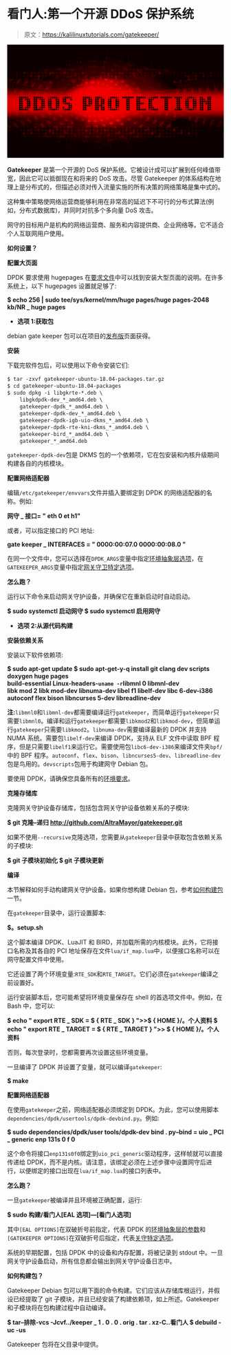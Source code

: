# 看门人:第一个开源 DDoS 保护系统

> 原文：<https://kalilinuxtutorials.com/gatekeeper/>

[![Gatekeeper : First Open-Source DDoS Protection System](img//2eeb8b5f2563702e972856f5143f1e03.png "Gatekeeper : First Open-Source DDoS Protection System")](https://1.bp.blogspot.com/-eQ542xMYRMQ/YD_iO9IbuxI/AAAAAAAAIbc/aPdbwZhKAe4thRa-QSqQMgWd2QLJIilUgCLcBGAsYHQ/s728/DDoS%2BProtection%25281%2529.png)

**Gatekeeper** 是第一个开源的 DoS 保护系统。它被设计成可以扩展到任何峰值带宽，因此它可以抵御现在和将来的 DoS 攻击。尽管 Gatekeeper 的体系结构在地理上是分布式的，但描述必须对传入流量实施的所有决策的网络策略是集中式的。

这种集中策略使网络运营商能够利用在非常高的延迟下不可行的分布式算法(例如，分布式数据库)，并同时对抗多个多向量 DoS 攻击。

网守的目标用户是机构的网络运营商、服务和内容提供商、企业网络等。它不适合个人互联网用户使用。

**如何设置？**

**配置大页面**

DPDK 要求使用 hugepages 在[要求文件](http://doc.dpdk.org/guides/linux_gsg/sys_reqs.html#use-of-hugepages-in-the-linux-environment)中可以找到安装大型页面的说明。在许多系统上，以下 hugepages 设置就足够了:

**$ echo 256 | sudo tee/sys/kernel/mm/huge pages/huge pages-2048 kb/NR _ huge pages**

*   **选项 1:获取包**

debian gate keeper 包可以在项目的[发布版](https://github.com/AltraMayor/gatekeeper/releases)页面获得。

**安装**

下载完软件包后，可以使用以下命令安装它们:

```
$ tar -zxvf gatekeeper-ubuntu-18.04-packages.tar.gz
$ cd gatekeeper-ubuntu-18.04-packages
$ sudo dpkg -i libgkrte-*.deb \
    libgkdpdk-dev_*_amd64.deb \
    gatekeeper-dpdk_*_amd64.deb \
    gatekeeper-dpdk-dev_*_amd64.deb \
    gatekeeper-dpdk-igb-uio-dkms_*_amd64.deb \
    gatekeeper-dpdk-rte-kni-dkms_*_amd64.deb \
    gatekeeper-bird_*_amd64.deb \
    gatekeeper_*_amd64.deb 
```

`gatekeeper-dpdk-dev`包是 DKMS 包的一个依赖项，它在包安装和内核升级期间构建各自的内核模块。

**配置网络适配器**

编辑`/etc/gatekeeper/envvars`文件并插入要绑定到 DPDK 的网络适配器的名称。例如:

**网守 _ 接口= " eth 0 et h1"**

或者，可以指定接口的 PCI 地址:

**gate keeper _ INTERFACES = " 0000:00:07.0 0000:00:08.0 "**

在同一个文件中，您可以选择在`DPDK_ARGS`变量中指定[环境抽象层选项](https://doc.dpdk.org/guides/linux_gsg/linux_eal_parameters.html)，在`GATEKEEPER_ARGS`变量中指定[网关守卫特定选项](https://github.com/AltraMayor/gatekeeper/wiki/Configuration#application-configuration)。

**怎么跑？**

运行以下命令来启动网关守护设备，并确保它在重新启动时自动启动。

**$ sudo systemctl 启动网守
$ sudo systemctl 启用网守**

*   **选项 2:从源代码构建**

**安装依赖关系**

安装以下软件依赖项:

**$ sudo apt-get update
$ sudo apt-get-y-q install git clang dev scripts doxygen huge pages \
build-essential Linux-headers-`uname -r`libmnl 0 libmnl-dev \
libk mod 2 libk mod-dev libnuma-dev libel f1 libelf-dev libc 6-dev-i386 \
autoconf flex bison libncurses 5-dev libreadline-dev**

**注:**`libmnl0`和`libmnl-dev`都需要编译运行`gatekeeper`，而简单运行`gatekeeper`只需要`libmnl0`。编译和运行`gatekeeper`都需要`libkmod2`和`libkmod-dev`，但简单运行`gatekeeper`只需要`libkmod2`。`libnuma-dev`需要编译最新的 DPDK 并支持 NUMA 系统。需要包`libelf-dev`来编译 DPDK，支持从 ELF 文件中读取 BPF 程序，但是只需要`libelf1`来运行它。需要使用包`libc6-dev-i386`来编译文件夹`bpf/`中的 BPF 程序。`autoconf`、`flex`、`bison`、`libncurses5-dev`、`libreadline-dev`包是鸟用的。`devscripts`包用于构建网守 Debian 包。

要使用 DPDK，请确保您具备所有的[环境要求](http://dpdk.org/doc/guides/linux_gsg/sys_reqs.html#running-dpdk-application)。

**克隆存储库**

克隆网关守护设备存储库，包括包含网关守护设备依赖关系的子模块:

**$ git 克隆–递归 http://github.com/AltraMayor/gatekeeper.git**

如果不使用`--recursive`克隆选项，您需要从`gatekeeper`目录中获取包含依赖关系的子模块:

**$ git 子模块初始化
$ git 子模块更新**

**编译**

本节解释如何手动构建网关守护设备。如果你想构建 Debian 包，参考[如何构建包](https://github.com/AltraMayor/gatekeeper#how-to-build-packages)一节。

在`gatekeeper`目录中，运行设置脚本:

**$。setup.sh**

这个脚本编译 DPDK、LuaJIT 和 BIRD，并加载所需的内核模块。此外，它将接口名称及其各自的 PCI 地址保存在文件`lua/if_map.lua`中，以便接口名称可以在网守配置文件中使用。

它还设置了两个环境变量:`RTE_SDK`和`RTE_TARGET`。它们必须在`gatekeeper`编译之前设置好。

运行安装脚本后，您可能希望将环境变量保存在 shell 的首选项文件中。例如，在 Bash 中，您可以:

**$ echo " export RTE _ SDK = $ { RTE _ SDK } ">>$ { HOME }/。个人资料
$ echo " export RTE _ TARGET = $ { RTE _ TARGET } ">>
$ { HOME }/。个人资料**

否则，每次登录时，您都需要再次设置这些环境变量。

一旦编译了 DPDK 并设置了变量，就可以编译`gatekeeper`:

**$ make**

**配置网络适配器**

在使用`gatekeeper`之前，网络适配器必须绑定到 DPDK。为此，您可以使用脚本`dependencies/dpdk/usertools/dpdk-devbind.py`。例如:

**$ sudo dependencies/dpdk/user tools/dpdk-dev bind . py–bind = uio _ PCI _ generic enp 131s 0 f 0**

这个命令将接口`enp131s0f0`绑定到`uio_pci_generic`驱动程序，这样帧就可以直接传递给 DPDK，而不是内核。请注意，该绑定必须在上述步骤中设置网守后进行，以便绑定的接口出现在`lua/if_map.lua`的接口列表中。

**怎么跑？**

一旦`gatekeeper`被编译并且环境被正确配置，运行:

**$ sudo 构建/看门人[EAL 选项]—[看门人选项]**

其中`[EAL OPTIONS]`在双破折号前指定，代表 DPDK 的[环境抽象层的参数](https://doc.dpdk.org/guides/linux_gsg/linux_eal_parameters.html)和`[GATEKEEPER OPTIONS]`在双破折号后指定，代表[关守特定选项](https://github.com/AltraMayor/gatekeeper/wiki/Configuration#application-configuration)。

系统的早期配置，包括 DPDK 中的设备和内存配置，将被记录到 stdout 中。一旦网关守护设备启动，所有信息都会输出到网关守护设备日志中。

**如何构建包？**

Gatekeeper Debian 包可以用下面的命令构建。它们应该从存储库根运行，并假设已经提取了 git 子模块，并且已经安装了构建依赖项，如上所述。Gatekeeper 和子模块将在包构建过程中自动编译。

**$ tar–排除-vcs -Jcvf../keeper _ 1 . 0 . 0 . orig . tar . xz-C..看门人
$ debuild -uc -us**

Gatekeeper 包将在父目录中提供。